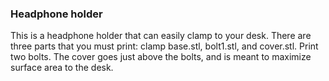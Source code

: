 ### Headphone holder
This is a headphone holder that can easily clamp to your desk. There are three parts that you must print: clamp base.stl, bolt1.stl, and cover.stl. Print two bolts. The cover goes just above the bolts, and is meant to maximize surface area to the desk.
